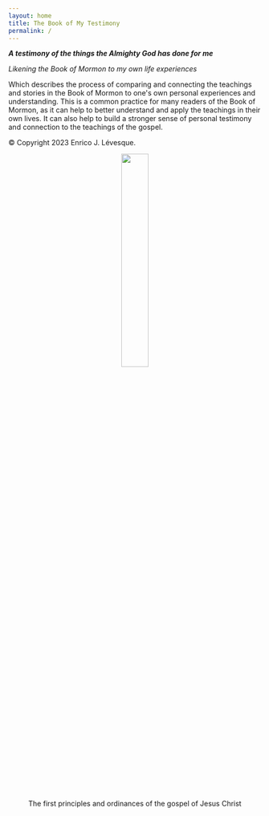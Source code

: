```yaml
---
layout: home
title: The Book of My Testimony
permalink: /
---
```


<!--
<img align="right" src="{{site.baseurl}}/assets/first_principles.png" width="33%">
-->

***A testimony of the things the Almighty God has done for me***

*Likening the Book of Mormon to my own life experiences*

Which describes the process of comparing and connecting the teachings and stories in the Book of Mormon to one's own personal experiences and understanding. This is a common practice for many readers of the Book of Mormon, as it can help to better understand and apply the teachings in their own lives. It can also help to build a stronger sense of personal testimony and connection to the teachings of the gospel.


&copy; Copyright 2023 Enrico J. Lévesque.


<center>
	<img src="{{site.baseurl}}/assets/first_principles.png" width="33%">
	<figcaption>The first principles and ordinances of the gospel of Jesus Christ</figcaption>
</center>

